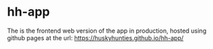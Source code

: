 # hh-app
The is the frontend web version of the app in production, hosted using github pages at the url: https://huskyhunties.github.io/hh-app/
